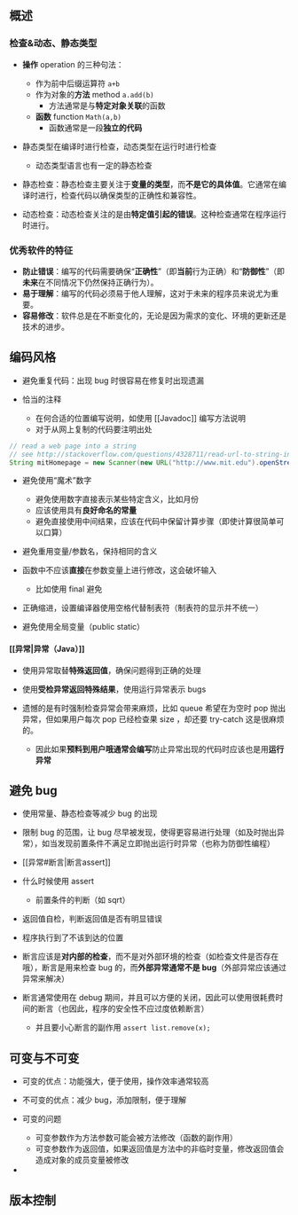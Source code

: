 ## 概述
### 检查&动态、静态类型

- **操作** operation 的三种句法：
	- 作为前中后缀运算符 `a+b`
	- 作为对象的**方法** method `a.add(b)`
		- 方法通常是与**特定对象关联**的函数
	- **函数** function `Math(a,b)`
		- 函数通常是一段**独立的代码**

- 静态类型在编译时进行检查，动态类型在运行时进行检查
	- 动态类型语言也有一定的静态检查

- 静态检查：静态检查主要关注于**变量的类型**，而**不是它的具体值**。它通常在编译时进行，检查代码以确保类型的正确性和兼容性。
- 动态检查：动态检查关注的是由**特定值引起的错误**。这种检查通常在程序运行时进行。
### 优秀软件的特征

- **防止错误**：编写的代码需要确保“**正确性**”（即**当前**行为正确）和“**防御性**”（即**未来**在不同情况下仍然保持正确行为）。
- **易于理解**：编写的代码必须易于他人理解，这对于未来的程序员来说尤为重要。
- **容易修改**：软件总是在不断变化的，无论是因为需求的变化、环境的更新还是技术的进步。

## 编码风格

- 避免重复代码：出现 bug 时很容易在修复时出现遗漏

- 恰当的注释
	- 在何合适的位置编写说明，如使用 [[Javadoc]] 编写方法说明
	- 对于从网上复制的代码要注明出处
```java
// read a web page into a string
// see http://stackoverflow.com/questions/4328711/read-url-to-string-in-few-lines-of-java-code
String mitHomepage = new Scanner(new URL("http://www.mit.edu").openStream(), "UTF-8").useDelimiter("\\A").next();
```

- 避免使用“魔术”数字
	- 避免使用数字直接表示某些特定含义，比如月份
	- 应该使用具有**良好命名的常量**
	- 避免直接使用中间结果，应该在代码中保留计算步骤（即使计算很简单可以口算）

- 避免重用变量/参数名，保持相同的含义

- 函数中不应该**直接**在参数变量上进行修改，这会破坏输入
	- 比如使用 final 避免

- 正确缩进，设置编译器使用空格代替制表符（制表符的显示并不统一）

- 避免使用全局变量（public static）

#### [[异常|异常（Java）]]

- 使用异常取替**特殊返回值**，确保问题得到正确的处理
- 使用**受检异常返回特殊结果**，使用运行异常表示 bugs

- 遗憾的是有时强制检查异常会带来麻烦，比如 queue 希望在为空时 pop 抛出异常，但如果用户每次 pop 已经检查果 size ，却还要 try-catch 这是很麻烦的。
	- 因此如果**预料到用户哦通常会编写**防止异常出现的代码时应该也是用**运行异常**

## 避免 bug

- 使用常量、静态检查等减少 bug 的出现
- 限制 bug 的范围，让 bug 尽早被发现，使得更容易进行处理（如及时抛出异常），如当发现前置条件不满足立即抛出运行时异常（也称为防御性编程）

- [[异常#断言|断言assert]]
- 什么时候使用 assert
	- 前置条件的判断（如 sqrt）
- 返回值自检，判断返回值是否有明显错误
- 程序执行到了不该到达的位置
- 断言应该是**对内部的检查**，而不是对外部环境的检查（如检查文件是否存在哦），断言是用来检查 bug 的，而**外部异常通常不是 bug**（外部异常应该通过异常来解决）
- 断言通常使用在 debug 期间，并且可以方便的关闭，因此可以使用很耗费时间的断言（也因此，程序的安全性不应过度依赖断言）
	- 并且要小心断言的副作用 `assert list.remove(x);`

## 可变与不可变

- 可变的优点：功能强大，便于使用，操作效率通常较高
- 不可变的优点：减少 bug，添加限制，便于理解

- 可变的问题
	- 可变参数作为方法参数可能会被方法修改（函数的副作用）
	- 可变参数作为返回值，如果返回值是方法中的非临时变量，修改返回值会造成对象的成员变量被修改

- 

## 版本控制
